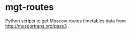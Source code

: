 # mgt-routes

Python scripts to get Moscow routes timetables  data from http://mosgortrans.org/pass3 . 
